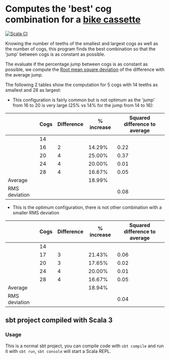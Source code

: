 # Computes the 'best' cog combination for a [bike cassette](https://www.sheldonbrown.com/k7.html)

[![Scala CI](https://github.com/benoitpas/k7-calculator/actions/workflows/scala.yml/badge.svg)](https://github.com/benoitpas/k7-calculator/actions/workflows/scala.yml)

Knowing the number of teeths of the smallest and largest cogs as well as the number of cogs, this program finds the best combination so that the 'jump' between cogs is as constant as possible.

The evaluate if the percentage jump between cogs is as constant as possible, we compute the [Root mean square deviation](https://en.wikipedia.org/wiki/Root_mean_square) of the difference with the average jump.

The following 2 tables show the computation for 5 cogs with 14 teeths as smallest and 28 as largest:

* This configuration is fairly common but is not optimum as the 'jump' from 16 to 20 is very large (25% vs 14% for the jump from 14 to 16):

|               | Cogs | Difference | % increase | Squared difference to average |
|---------------|------|------------|------------|-------------------------------|
|               |   14 |            |            |                               |
|               |   16 |          2 |     14.29% |                          0.22 |
|               |   20 |          4 |     25.00% |                          0.37 |
|               |   24 |          4 |     20.00% |                          0.01 |
|               |   28 |          4 |     16.67% |                          0.05 |
| Average       |      |            |     18.99% |                               |
| RMS deviation |      |            |            |                          0.08 |

* This is the optimum configuration, there is not other combination with a smaller RMS deviation

|                  | Cogs | Difference | % increase | Squared difference to average |
|------------------|------|------------|------------|-------------------------------|
|                  |   14 |            |            |                               |
|                  |   17 |          3 |     21.43% |                          0.06 |
|                  |   20 |          3 |     17.65% |                          0.02 |
|                  |   24 |          4 |     20.00% |                          0.01 |
|                  |   28 |          4 |     16.67% |                          0.05 |
| Average          |      |            |     18.94% |                               |
| RMS deviation    |      |            |            |                          0.04 |



## sbt project compiled with Scala 3

### Usage

This is a normal sbt project, you can compile code with `sbt compile` and run it
with `sbt run`, `sbt console` will start a Scala REPL.
